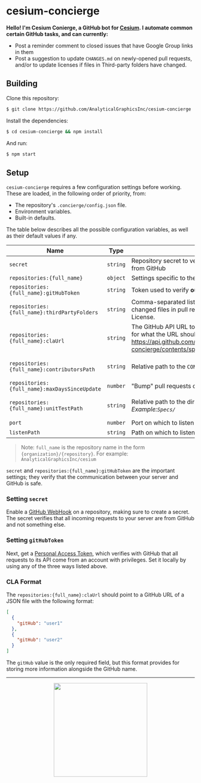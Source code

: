 # cesium-concierge

__Hello! I'm Cesium Conierge, a GitHub bot for [Cesium](https://github.com/AnalyticalGraphicsInc/cesium). I automate
common certain GitHub tasks, and can currently:__
- Post a reminder comment to closed issues that have Google Group links in them
- Post a suggestion to update `CHANGES.md` on newly-opened pull requests, and/or to update licenses if files in Third-party folders have changed.
## Building

Clone this repository:
```bash
$ git clone https://github.com/AnalyticalGraphicsInc/cesium-concierge
```
Install the dependencies:
```bash
$ cd cesium-concierge && npm install
```

And run:
```bash
$ npm start
```

## Setup
`cesium-concierge` requires a few configuration settings before working. These are loaded, in the following order of priority, from:

* The repository's `.concierge/config.json` file.
* Environment variables.
* Built-in defaults.

The table below describes all the possible configuration variables, as well as their default values if any. 

| Name | Type | Description | Required? | Default
| --- | --- | --- | --- | --- |
| `secret` | `string` | Repository secret to verify __incoming__ WebHook requests from GitHub | ✓ | 
| `repositories:{full_name}` | `object` | Settings specific to the repository `{full_name}`. | ✓ | 
| `repositories:{full_name}:gitHubToken` | `string` | Token used to verify __outgoing__ requests to GitHub repository | ✓ | 
| `repositories:{full_name}:thirdPartyFolders` | `string` | Comma-separated list of folders in which to look for changed files in pull request to remind user to update License. | X | `[]`
| `repositories:{full_name}:claUrl` | `string` | The GitHub API URL to the CLA file in JSON form. See [here](https://developer.github.com/v3/repos/contents/#get-contents) for what the URL should look like. _Example:_ https://api.github.com/repos/AnalyticalGraphicsInc/cesium-concierge/contents/specs/data/config/CLA.json | X | _Disabled if not set._
| `repositories:{full_name}:contributorsPath` | `string` |  Relative path to the `CONTRIBUTORS.md` file. | X | _Disabled if not set._
| `repositories:{full_name}:maxDaysSinceUpdate` | `number` | "Bump" pull requests older than this number of days ago. | X | `30`
| `repositories:{full_name}:unitTestPath` | `string` |  Relative path to the directory containing unit tests. _Example:`Specs/`_ | X | _Disabled if not set._
| `port` | `number` | Port on which to listen to incoming requests. | X | `5000`
| `listenPath` | `string` | Path on which to listen for incoming requests. | X | `"/"`

> Note: `full_name` is the repository name in the form `{organization}/{repository}`. For example: `AnalyticalGraphicsInc/cesium`

`secret` and `repositories:{full_name}:gitHubToken` are the important settings; they verify that the communication between your server and
GitHub is safe.

### Setting `secret`
Enable a [GitHub WebHook](https://developer.github.com/webhooks/creating/) on a repository, making sure to create a secret.
The secret verifies that all incoming requests to your server are from GitHub and not something else.

### Setting `gitHubToken`
Next, get a [Personal Access Token](https://help.github.com/articles/creating-a-personal-access-token-for-the-command-line/), which verifies with GitHub that all requests to its API come from an account
with privileges. Set it locally by using any of the three ways listed above.

### CLA Format
The `repositories:{full_name}:claUrl` should point to a GitHub URL of a JSON file with the following format:
```json
[
  {
    "gitHub": "user1"
  },
  {
    "gitHub": "user2"
  }
]
```
The `gitHub` value is the only required field, but this format provides for storing more information alongside the GitHub name.

---

<p align="center">
  <a href="http://cesiumjs.org/"><img width="250px" src="https://cesiumjs.org/images/logos/cesium-black.png" /></a>
</p>
